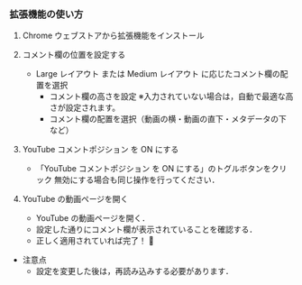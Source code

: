 ### 拡張機能の使い方

1. Chrome ウェブストアから拡張機能をインストール
2. コメント欄の位置を設定する

   - Large レイアウト または Medium レイアウト に応じたコメント欄の配置を選択
     - コメント欄の高さを設定
       ※入力されていない場合は，自動で最適な高さが設定されます。
     - コメント欄の配置を選択（動画の横・動画の直下・メタデータの下など）

3. YouTube コメントポジション を ON にする

   - 「YouTube コメントポジション を ON にする」のトグルボタンをクリック
     無効にする場合も同じ操作を行ってください．

4. YouTube の動画ページを開く
   - YouTube の動画ページを開く．
   - 設定した通りにコメント欄が表示されていることを確認する．
   - 正しく適用されていれば完了！ 🎉

- 注意点
  - 設定を変更した後は，再読み込みする必要があります．
